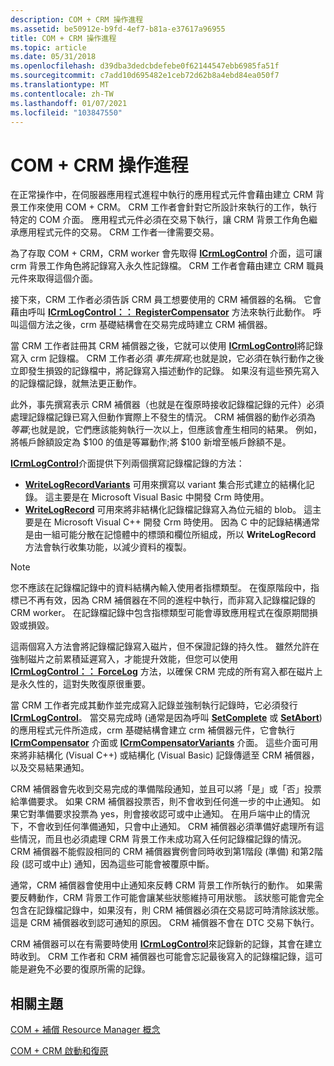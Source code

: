 ```yaml
---
description: COM + CRM 操作進程
ms.assetid: be50912e-b9fd-4ef7-b81a-e37617a96955
title: COM + CRM 操作進程
ms.topic: article
ms.date: 05/31/2018
ms.openlocfilehash: d39dba3dedcbdefebe0f62144547ebb6985fa51f
ms.sourcegitcommit: c7add10d695482e1ceb72d62b8a4ebd84ea050f7
ms.translationtype: MT
ms.contentlocale: zh-TW
ms.lasthandoff: 01/07/2021
ms.locfileid: "103847550"
---
```

# <a name="com-crm-operating-process"></a>COM + CRM 操作進程

在正常操作中，在伺服器應用程式進程中執行的應用程式元件會藉由建立 CRM 背景工作來使用 COM + CRM。 CRM 工作者會針對它所設計來執行的工作，執行特定的 COM 介面。 應用程式元件必須在交易下執行，讓 CRM 背景工作角色繼承應用程式元件的交易。 CRM 工作者一律需要交易。

為了存取 COM + CRM，CRM worker 會先取得 [**ICrmLogControl**](/windows/desktop/api/ComSvcs/nn-comsvcs-icrmlogcontrol) 介面，這可讓 crm 背景工作角色將記錄寫入永久性記錄檔。 CRM 工作者會藉由建立 CRM 職員元件來取得這個介面。

接下來，CRM 工作者必須告訴 CRM 員工想要使用的 CRM 補償器的名稱。 它會藉由呼叫 [**ICrmLogControl：： RegisterCompensator**](/windows/desktop/api/ComSvcs/nf-comsvcs-icrmlogcontrol-registercompensator) 方法來執行此動作。 呼叫這個方法之後，crm 基礎結構會在交易完成時建立 CRM 補償器。

當 CRM 工作者註冊其 CRM 補償器之後，它就可以使用 [**ICrmLogControl**](/windows/desktop/api/ComSvcs/nn-comsvcs-icrmlogcontrol)將記錄寫入 crm 記錄檔。 CRM 工作者必須 *事先撰寫*;也就是說，它必須在執行動作之後立即發生損毀的記錄檔中，將記錄寫入描述動作的記錄。 如果沒有這些預先寫入的記錄檔記錄，就無法更正動作。

此外，事先撰寫表示 CRM 補償器（也就是在復原時接收記錄檔記錄的元件）必須處理記錄檔記錄已寫入但動作實際上不發生的情況。 CRM 補償器的動作必須為 *等冪*;也就是說，它們應該能夠執行一次以上，但應該會產生相同的結果。 例如，將帳戶餘額設定為 $100 的值是等冪動作;將 $100 新增至帳戶餘額不是。

[**ICrmLogControl**](/windows/desktop/api/ComSvcs/nn-comsvcs-icrmlogcontrol)介面提供下列兩個撰寫記錄檔記錄的方法：

-   [**WriteLogRecordVariants**](/windows/desktop/api/ComSvcs/nf-comsvcs-icrmlogcontrol-writelogrecordvariants) 可用來撰寫以 variant 集合形式建立的結構化記錄。 這主要是在 Microsoft Visual Basic 中開發 Crm 時使用。
-   [**WriteLogRecord**](/windows/desktop/api/ComSvcs/nf-comsvcs-icrmlogcontrol-writelogrecord) 可用來將非結構化記錄檔記錄寫入為位元組的 blob。 這主要是在 Microsoft Visual C++ 開發 Crm 時使用。 因為 C 中的記錄結構通常是由一組可能分散在記憶體中的標頭和欄位所組成，所以 **WriteLogRecord** 方法會執行收集功能，以減少資料的複製。

> [!Note]  
> 您不應該在記錄檔記錄中的資料結構內輸入使用者指標類型。 在復原階段中，指標已不再有效，因為 CRM 補償器在不同的進程中執行，而非寫入記錄檔記錄的 CRM worker。 在記錄檔記錄中包含指標類型可能會導致應用程式在復原期間損毀或損毀。

 

這兩個寫入方法會將記錄檔記錄寫入磁片，但不保證記錄的持久性。 雖然允許在強制磁片之前累積延遲寫入，才能提升效能，但您可以使用 [**ICrmLogControl：： ForceLog**](/windows/desktop/api/ComSvcs/nf-comsvcs-icrmlogcontrol-forcelog) 方法，以確保 CRM 完成的所有寫入都在磁片上是永久性的，這對失敗復原很重要。

當 CRM 工作者完成其動作並完成寫入記錄並強制執行記錄時，它必須發行 [**ICrmLogControl**](/windows/desktop/api/ComSvcs/nn-comsvcs-icrmlogcontrol)。 當交易完成時 (通常是因為呼叫 [**SetComplete**](/windows/desktop/api/ComSvcs/nf-comsvcs-iobjectcontext-setcomplete) 或 [**SetAbort**](/windows/desktop/api/ComSvcs/nf-comsvcs-iobjectcontext-setabort)) 的應用程式元件所造成，crm 基礎結構會建立 crm 補償器元件，它會執行 [**ICrmCompensator**](/windows/desktop/api/ComSvcs/nn-comsvcs-icrmcompensator) 介面或 [**ICrmCompensatorVariants**](/windows/desktop/api/ComSvcs/nn-comsvcs-icrmcompensatorvariants) 介面。 這些介面可用來將非結構化 (Visual C++) 或結構化 (Visual Basic) 記錄傳遞至 CRM 補償器，以及交易結果通知。

CRM 補償器會先收到交易完成的準備階段通知，並且可以將「是」或「否」投票給準備要求。 如果 CRM 補償器投票否，則不會收到任何進一步的中止通知。 如果它對準備要求投票為 yes，則會接收認可或中止通知。 在用戶端中止的情況下，不會收到任何準備通知，只會中止通知。 CRM 補償器必須準備好處理所有這些情況，而且也必須處理 CRM 背景工作未成功寫入任何記錄檔記錄的情況。 CRM 補償器不能假設相同的 CRM 補償器實例會同時收到第1階段 (準備) 和第2階段 (認可或中止) 通知，因為這些可能會被覆原中斷。

通常，CRM 補償器會使用中止通知來反轉 CRM 背景工作所執行的動作。 如果需要反轉動作，CRM 背景工作可能會讓某些狀態維持可用狀態。 該狀態可能會完全包含在記錄檔記錄中，如果沒有，則 CRM 補償器必須在交易認可時清除該狀態。 這是 CRM 補償器收到認可通知的原因。 CRM 補償器不會在 DTC 交易下執行。

CRM 補償器可以在有需要時使用 [**ICrmLogControl**](/windows/desktop/api/ComSvcs/nn-comsvcs-icrmlogcontrol)來記錄新的記錄，其會在建立時收到。 CRM 工作者和 CRM 補償器也可能會忘記最後寫入的記錄檔記錄，這可能是避免不必要的復原所需的記錄。

## <a name="related-topics"></a>相關主題

<dl> <dt>

[COM + 補償 Resource Manager 概念](com--compensating-resource-manager-concepts.md)
</dt> <dt>

[COM + CRM 啟動和復原](com--crm-startup-and-recovery.md)
</dt> </dl>

 

 



